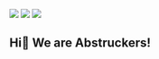![](https://komarev.com/ghpvc/?username=Abstruck-Studio&color=f1948a) [![][Official-website-ima]][Official-website] [![][MCMOD-ima]][MCMOD]
## Hi👋 We are Abstruckers!

[MCMOD-ima]:https://img.shields.io/badge/MCMOD-Abstruck-green
[MCMOD]:https://www.mcmod.cn/author/25485.html
[Official-website-ima]:https://img.shields.io/badge/OFFICIAL%20WEBSITE-Abstruck-red
[Official-website]:http://Abstruck-Studio.github.io
